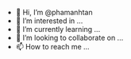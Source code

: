 - 👋 Hi, I’m @phamanhtan
- 👀 I’m interested in ...
- 🌱 I’m currently learning ...
- 💞️ I’m looking to collaborate on ...
- 📫 How to reach me ...

<!---
phamanhtan/phamanhtan is a ✨ special ✨ repository because its `README.md` (this file) appears on your GitHub profile.
You can click the Preview link to take a look at your changes.
--->
